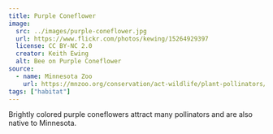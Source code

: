 ```yaml
---
title: Purple Coneflower
image:
  src: ../images/purple-coneflower.jpg
  url: https://www.flickr.com/photos/kewing/15264929397
  license: CC BY-NC 2.0
  creator: Keith Ewing
  alt: Bee on Purple Coneflower
source:
  - name: Minnesota Zoo
    url: https://mnzoo.org/conservation/act-wildlife/plant-pollinators/
tags: ["habitat"]
---
```

Brightly colored purple coneflowers attract many pollinators and are also native to Minnesota.
